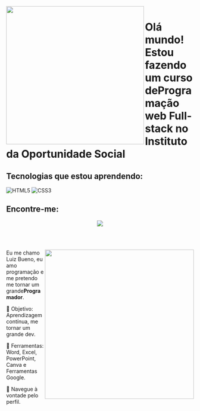 <img align="left" src="https://github.com/LuizBLA/LuizBLA/assets/146980975/6b44552c-3fef-497f-b804-902d568aca98" width="370" heigth="420">

# Olá mundo! Estou fazendo um curso deProgramação web Full-stack no Instituto da Oportunidade Social

## Tecnologias que estou aprendendo:
 ![HTML5](https://img.shields.io/badge/html5-%23E34F26.svg?style=for-the-badge&logo=html5&logoColor=white)
 ![CSS3](https://img.shields.io/badge/css3-%231572B6.svg?style=for-the-badge&logo=css3&logoColor=white)

 ## Encontre-me:

 
<div align="center"> 

  
 <a href="https://github.com/MarquinCss/github-readme-stats"><img align="center" src="https://github-readme-stats.vercel.app/api/top-langs/?username=LuizBLA&layout=compact&theme=dark&hide_border=true" /></a> 





</img>

</div>

<br> <br>

<img src="https://raw.githubusercontent.com/MicaelliMedeiros/micaellimedeiros/master/image/computer-illustration.png" min-width="400px" max-width="400px" width="400px" align="right">

<p align="left"> 
  Eu me chamo Luiz Bueno, eu amo programação e me pretendo me tornar um grande<strong>Programador</strong>. <br>
  
</p>

<p align="left">
 
  🦄 Objetivo: Aprendizagem contínua, me tornar um grande dev.
</p>

<p align="left">
 
</p>

  💼 Ferramentas:  Word, Excel, PowerPoint, Canva e Ferramentas Google.


<p align="left">
  💌 Navegue à vontade pelo perfil.
</p>












</img>

